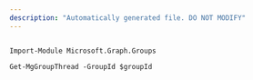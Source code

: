 ```yaml
---
description: "Automatically generated file. DO NOT MODIFY"
---
```


```powershellv2

Import-Module Microsoft.Graph.Groups

Get-MgGroupThread -GroupId $groupId

```